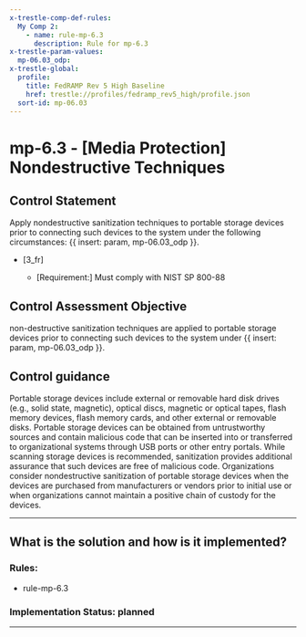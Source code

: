 ```yaml
---
x-trestle-comp-def-rules:
  My Comp 2:
    - name: rule-mp-6.3
      description: Rule for mp-6.3
x-trestle-param-values:
  mp-06.03_odp:
x-trestle-global:
  profile:
    title: FedRAMP Rev 5 High Baseline
    href: trestle://profiles/fedramp_rev5_high/profile.json
  sort-id: mp-06.03
---
```


# mp-6.3 - \[Media Protection\] Nondestructive Techniques

## Control Statement

Apply nondestructive sanitization techniques to portable storage devices prior to connecting such devices to the system under the following circumstances: {{ insert: param, mp-06.03_odp }}.

- \[3_fr\]

  - \[Requirement:\] Must comply with NIST SP 800-88

## Control Assessment Objective

non-destructive sanitization techniques are applied to portable storage devices prior to connecting such devices to the system under {{ insert: param, mp-06.03_odp }}.

## Control guidance

Portable storage devices include external or removable hard disk drives (e.g., solid state, magnetic), optical discs, magnetic or optical tapes, flash memory devices, flash memory cards, and other external or removable disks. Portable storage devices can be obtained from untrustworthy sources and contain malicious code that can be inserted into or transferred to organizational systems through USB ports or other entry portals. While scanning storage devices is recommended, sanitization provides additional assurance that such devices are free of malicious code. Organizations consider nondestructive sanitization of portable storage devices when the devices are purchased from manufacturers or vendors prior to initial use or when organizations cannot maintain a positive chain of custody for the devices.

______________________________________________________________________

## What is the solution and how is it implemented?

<!-- For implementation status enter one of: implemented, partial, planned, alternative, not-applicable -->

<!-- Note that the list of rules under ### Rules: is read-only and changes will not be captured after assembly to JSON -->

<!-- Add control implementation description here for control: mp-6.3 -->

### Rules:

  - rule-mp-6.3

### Implementation Status: planned

______________________________________________________________________
